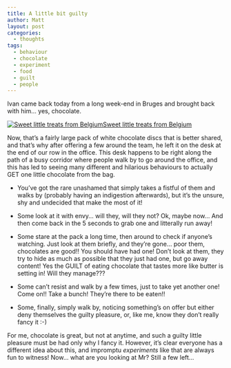 ```yaml
---
title: A little bit guilty
author: Matt
layout: post
categories:
  - thoughts
tags:
  - behaviour
  - chocolate
  - experiment
  - food
  - guilt
  - people
---
```

Ivan came back today from a long week-end in Bruges and brought back with him&#8230; yes, chocolate.

<p class="attachement"><a href="{{ "choco.jpg" | image_path | cdn }}" title="Sweet little treats from Belgium" rel="lightbox[419]"><img src="{{ "choco_r500.jpg" | image_path | cdn }}" alt="Sweet little treats from Belgium" /><span>Sweet little treats from Belgium</span></a></p>

<!--more-->
Now, that&#8217;s a fairly large pack of white chocolate discs that is better shared, and that&#8217;s why after offering a few around the team, he left it on the desk at the end of our row in the office. This desk happens to be right along the path of a busy corridor where people walk by to go around the office, and this has led to seeing many different and hilarious behaviours to actually GET one little chocolate from the bag.

* You&#8217;ve got the rare unashamed that simply takes a fistful of them and walks by (probably having an indigestion afterwards), but it&#8217;s the unsure, shy and undecided that make the most of it!

* Some look at it with envy&#8230; will they, will they not? Ok, maybe now&#8230; And then come back in the 5 seconds to grab one and litterally run away!

* Some stare at the pack a long time, then around to check if anyone&#8217;s watching. Just look at them briefly, and they&#8217;re gone&#8230; poor them, chocolates are good!! You should have had one! Don&#8217;t look at them, they try to hide as much as possible that they just had one, but go away content! Yes the GUILT of eating chocolate that tastes more like butter is setting in! Will they manage???

* Some can&#8217;t resist and walk by a few times, just to take yet another one! Come on!! Take a bunch! They&#8217;re there to be eaten!!

* Some, finally, simply walk by, noticing something&#8217;s on offer but either deny themselves the guilty pleasure, or, like me, know they don&#8217;t really fancy it :-)


For me, chocolate is great, but not at anytime, and such a guilty little pleasure must be had only why I fancy it. However, it&#8217;s clear everyone has a different idea about this, and impromptu *experiments* like that are always fun to witness! Now&#8230; what are you looking at Mr? Still a few left&#8230;